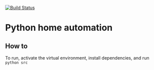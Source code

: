 [![Build Status](https://travis-ci.org/space-bits/homeAutomation.svg?branch=master)](https://travis-ci.org/space-bits/homeAutomation)  
# Python home automation  
  
## How to  
  
To run, activate the virtual environment, install dependencies, and run `python src`  
